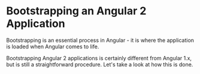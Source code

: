 # Bootstrapping an Angular 2 Application

Bootstrapping is an essential process in Angular - it is where the application is loaded when Angular comes to life.

Bootstrapping Angular 2 applications is certainly different from Angular 1.x, but is still a straightforward procedure. Let's take a look at how this is done.
